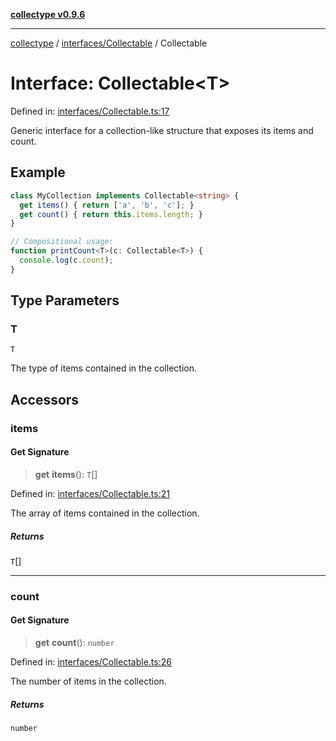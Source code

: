 [**collectype v0.9.6**](../../../README.md)

***

[collectype](../../../modules.md) / [interfaces/Collectable](../README.md) / Collectable

# Interface: Collectable\<T\>

Defined in: [interfaces/Collectable.ts:17](https://github.com/maduhaime/collectype/blob/ba52424b164c706fb5e7ecc5581685b53a2ac88d/src/interfaces/Collectable.ts#L17)

Generic interface for a collection-like structure that exposes its items and count.

## Example

```ts
class MyCollection implements Collectable<string> {
  get items() { return ['a', 'b', 'c']; }
  get count() { return this.items.length; }
}

// Compositional usage:
function printCount<T>(c: Collectable<T>) {
  console.log(c.count);
}
```

## Type Parameters

### T

`T`

The type of items contained in the collection.

## Accessors

### items

#### Get Signature

> **get** **items**(): `T`[]

Defined in: [interfaces/Collectable.ts:21](https://github.com/maduhaime/collectype/blob/ba52424b164c706fb5e7ecc5581685b53a2ac88d/src/interfaces/Collectable.ts#L21)

The array of items contained in the collection.

##### Returns

`T`[]

***

### count

#### Get Signature

> **get** **count**(): `number`

Defined in: [interfaces/Collectable.ts:26](https://github.com/maduhaime/collectype/blob/ba52424b164c706fb5e7ecc5581685b53a2ac88d/src/interfaces/Collectable.ts#L26)

The number of items in the collection.

##### Returns

`number`

